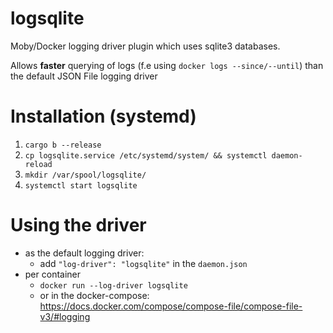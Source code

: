 # logsqlite
Moby/Docker logging driver plugin which uses sqlite3 databases.

Allows **faster** querying of logs (f.e using `docker logs --since/--until`) than the default JSON File logging driver

# Installation (systemd)
1. `cargo b --release`
2. `cp logsqlite.service /etc/systemd/system/ && systemctl daemon-reload`
3. `mkdir /var/spool/logsqlite/`
4. `systemctl start logsqlite`

# Using the driver
- as the default logging driver:
  - add `"log-driver": "logsqlite"` in the `daemon.json`
- per container
  - `docker run --log-driver logsqlite`
  - or in the docker-compose: https://docs.docker.com/compose/compose-file/compose-file-v3/#logging  
